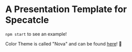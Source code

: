 # A Presentation Template for Specatcle

`npm start` to see an example!

Color Theme is called "Nova" and can be found [here](http://www.trevordmiller.com/nova/)! :sparkling_heart: